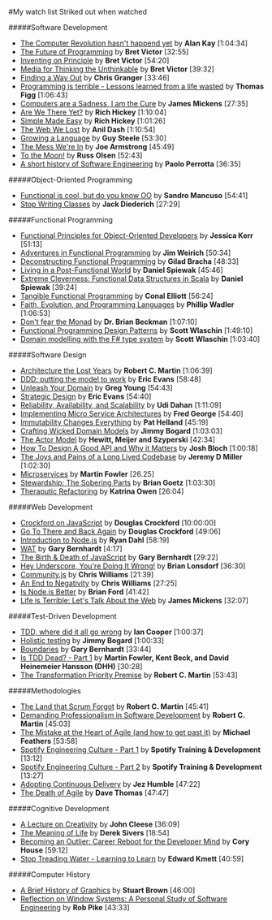 #My watch list
Striked out when watched

#####Software Development
*  [The Computer Revolution hasn't happend yet](https://www.youtube.com/watch?v=oKg1hTOQXoY) by **Alan Kay** [1:04:34]
*  [The Future of Programming](https://vimeo.com/71278954) by **Bret Victor** [32:55]
*  [Inventing on Principle](https://vimeo.com/36579366) by **Bret Victor** [54:20]
*  [Media for Thinking the Unthinkable](http://worrydream.com/MediaForThinkingTheUnthinkable/) by **Bret Victor** [39:32]
*  [Finding a Way Out](http://www.infoq.com/presentations/reimagining-software) by **Chris Granger** [33:46]
*  [Programming is terrible - Lessons learned from a life wasted](https://www.youtube.com/watch?v=csyL9EC0S0c) by **Thomas Figg** [1:06:43]
*  [Computers are a Sadness, I am the Cure](https://vimeo.com/95066828) by **James Mickens** [27:35]
*  [Are We There Yet?](http://www.infoq.com/presentations/Are-We-There-Yet-Rich-Hickey) by **Rich Hickey** [1:10:04]
*  [Simple Made Easy](http://www.infoq.com/presentations/Simple-Made-Easy) by **Rich Hickey** [1:01:26]
*  [The Web We Lost](https://www.youtube.com/watch?v=9KKMnoTTHJk) by **Anil Dash** [1:10:54]
*  [Growing a Language](https://www.youtube.com/watch?v=_ahvzDzKdB0) by **Guy Steele** [53:30]
*  [The Mess We're In](https://www.youtube.com/watch?v=lKXe3HUG2l4&list=UU_QIfHvN9auy2CoOdSfMWDw) by **Joe Armstrong** [45:49]
*  [To the Moon!](https://www.youtube.com/watch?v=4Sso4HtvJsw) by **Russ Olsen** [52:43]
*  [A short history of Software Engineering](https://www.youtube.com/watch?v=9IPn5Gk_OiM#t=1619) by **Paolo Perrotta** [36:35]

#####Object-Oriented Programming

*  [Functional is cool, but do you know OO](http://www.parleys.com/play/51aa0172e4b01033a7e4b67a/) by **Sandro Mancuso** [54:41]
*  [Stop Writing Classes](http://pyvideo.org/video/880/stop-writing-classes) by **Jack Diederich** [27:29]

#####Functional Programming

*  [Functional Principles for Object-Oriented Developers](http://www.youtube.com/watch?v=pMGY9ViIGNU) by **Jessica Kerr** [51:13]
*  [Adventures in Functional Programming](https://vimeo.com/45140590) by **Jim Weirich** [50:34]
*  [Deconstructing Functional Programming](http://www.infoq.com/presentations/functional-pros-cons) by **Gilad Bracha** [48:33]
*  [Living in a Post-Functional World](http://www.infoq.com/presentations/post-functional-scala-clojure-haskell) by **Daniel Spiewak** [45:46]
*  [Extreme Cleverness: Functional Data Structures in Scala](https://www.youtube.com/watch?v=pNhBQJN44YQ) by **Daniel Spiewak** [39:24]
*  [Tangible Functional Programming](https://www.youtube.com/watch?v=faJ8N0giqzw) by **Conal Elliott** [56:24]
*  [Faith, Evolution, and Programming Languages](https://www.youtube.com/watch?v=8frGknO8rIg) by **Phillip Wadler** [1:06:53]
*  [Don't fear the Monad](https://www.youtube.com/watch?v=ZhuHCtR3xq8) by **Dr. Brian Beckman** [1:07:10]
*  [Functional Programming Design Patterns](https://skillsmatter.com/skillscasts/6120-functional-programming-design-patterns-with-scott-wlaschin) by **Scott Wlaschin** [1:49:10]
*  [Domain modelling with the F# type system](http://vimeo.com/97507575) by **Scott Wlaschin** [1:03:40]

#####Software Design

*  [Architecture the Lost Years](http://www.confreaks.com/videos/759-rubymidwest2011-keynote-architecture-the-lost-years) by **Robert C. Martin** [1:06:39]
*  [DDD: putting the model to work](http://www.infoq.com/presentations/model-to-work-evans) by **Eric Evans** [58:48]
*  [Unleash Your Domain](https://vimeo.com/19428577) by **Greg Young** [54:43]
*  [Strategic Design](http://www.infoq.com/presentations/strategic-design-evans) by **Eric Evans** [54:40]
*  [Reliability, Availability, and Scalability](https://vimeo.com/6222577) by **Udi Dahan** [1:11:09]
*  [Implementing Micro Service Architectures](https://vimeo.com/79866979) by **Fred George** [54:40]
*  [Immutability Changes Everything](http://vimeo.com/52831373) by **Pat Helland** [45:19]
*  [Crafting Wicked Domain Models](https://vimeo.com/43598193) by **Jimmy Bogard** [1:03:03]
*  [The Actor Model](http://channel9.msdn.com/Shows/Going+Deep/Hewitt-Meijer-and-Szyperski-The-Actor-Model-everything-you-wanted-to-know-but-were-afraid-to-ask) by **Hewitt, Meijer and Szyperski** [42:34]
*  [How To Design A Good API and Why it Matters](http://www.youtube.com/watch?v=aAb7hSCtvGw) by **Josh Bloch** [1:00:18]
*  [The Joys and Pains of a Long Lived Codebase](http://www.infoq.com/presentations/Lessons-Learned-Jeremy-Miller) by **Jeremy D Miller** [1:02:30]
*  [Microservices](https://www.youtube.com/watch?v=wgdBVIX9ifA) by **Martin Fowler** [26.25]
*  [Stewardship: The Sobering Parts](https://www.youtube.com/watch?v=2y5Pv4yN0b0) by **Brian Goetz** [1:03:30]
*  [Theraputic Refactoring](https://www.youtube.com/watch?v=J4dlF0kcThQ) by **Katrina Owen** [26:04]

#####Web Development

*  [Crockford on JavaScript](http://yuiblog.com/crockford/) by **Douglas Crockford** [10:00:00]
*  [Go To There and Back Again](http://vimeo.com/78893726) by **Douglas Crockford** [49:06]
*  [Introduction to Node.js](http://www.yuiblog.com/blog/2010/05/20/video-dahl/) by **Ryan Dahl** [58:19]
*  [WAT](https://www.destroyallsoftware.com/talks/wat) by **Gary Bernhardt** [4:17]
*  [The Birth & Death of JavaScript](https://www.destroyallsoftware.com/talks/the-birth-and-death-of-javascript) by **Gary Bernhardt** [29:22]
*  [Hey Underscore, You're Doing It Wrong!](http://www.youtube.com/watch?v=m3svKOdZijA) by **Brian Lonsdorf** [36:30]
*  [Community.js](https://www.youtube.com/watch?v=23Yxji-tEfc) by **Chris Williams** [21:39]
*  [An End to Negativity](https://www.youtube.com/watch?v=17rkSdkc5TI) by **Chris Williams** [27:25]
*  [Is Node.js Better](https://www.youtube.com/watch?v=C5fa1LZYodQ) by **Brian Ford** [41:42]
*  [Life is Terrible: Let's Talk About the Web](http://vimeo.com/111122950) by **James Mickens** [32:07]

#####Test-Driven Development

*  [TDD, where did it all go wrong](http://vimeo.com/68375232) by **Ian Cooper** [1:00:37]
*  [Holistic testing](http://vimeo.com/68390508) by **Jimmy Bogard** [1:00:33]
*  [Boundaries](https://www.destroyallsoftware.com/talks/boundaries) by **Gary Bernhardt** [33:44]
*  [Is TDD Dead? - Part 1](https://www.youtube.com/watch?v=z9quxZsLcfo) by **Martin Fowler, Kent Beck, and David Heinemeier Hansson (DHH)** [30:28]
*  [The Transformation Priority Premise](https://www.youtube.com/watch?v=B93QezwTQpI) by **Robert C. Martin** [53:43]

#####Methodologies

*  [The Land that Scrum Forgot](https://www.youtube.com/watch?v=hG4LH6P8Syk) by **Robert C. Martin** [45:41]
*  [Demanding Professionalism in Software Development](https://www.youtube.com/watch?v=p0O1VVqRSK0) by **Robert C. Martin** [45:03]
*  [The Mistake at the Heart of Agile (and how to get past it)](http://ndc2011.macsimum.no/mp4/Day1%20Wednesday/Track4%201500-1600.mp4) by **Michael Feathers** [53:58]
*  [Spotify Engineering Culture - Part 1](https://vimeo.com/85490944) by **Spotify Training & Development** [13:12]
*  [Spotify Engineering Culture - Part 2](http://vimeo.com/94950270) by **Spotify Training & Development** [13:27]
*  [Adopting Continuous Delivery](http://vimeo.com/68320415) by **Jez Humble** [47:22]
*  [The Death of Agile](http://www.thoughtworks.com/talks/the-death-of-agile) by **Dave Thomas** [47:47]

#####Cognitive Development
*  [A Lecture on Creativity](https://www.youtube.com/watch?v=Qby0ed4aVpo) by **John Cleese** [36:09]
*  [The Meaning of Life](https://www.youtube.com/watch?v=zzcCWEb-tyk) by **Derek Sivers** [18:54]
*  [Becoming an Outlier: Career Reboot for the Developer Mind](https://vimeo.com/97415346) by **Cory House** [59:12]
*  [Stop Treading Water - Learning to Learn](https://yow.eventer.com/yow-2014-1222/stop-treading-water-learning-to-learn-by-edward-kmett-1750) by **Edward Kmett** [40:59]

#####Computer History
*  [A Brief History of Graphics](https://www.youtube.com/playlist?list=PLOQZmjD6P2HlOoEVKOPaCFvLnjP865X1f) by **Stuart Brown** [46:00]
*  [Reflection on Window Systems: A Personal Study of Software Engineering](http://epresence.kmdi.utoronto.ca/1/watch/630.aspx) by **Rob Pike** [43:33]
